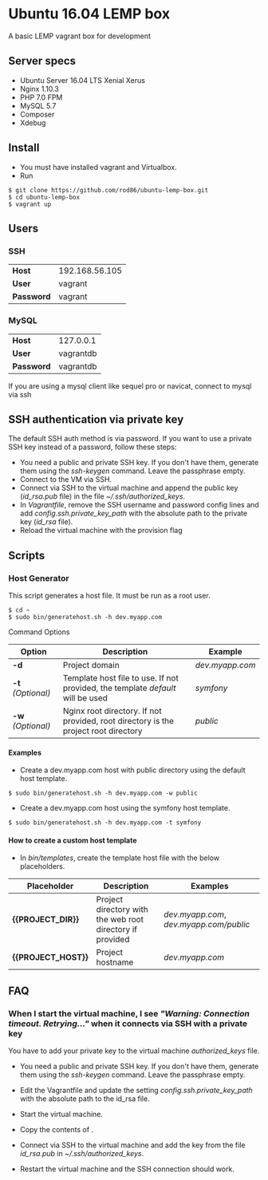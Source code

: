 # Ubuntu 16.04 LEMP box

A basic LEMP vagrant box for development

## Server specs

- Ubuntu Server 16.04 LTS Xenial Xerus
- Nginx 1.10.3
- PHP 7.0 FPM
- MySQL 5.7
- Composer
- Xdebug

## Install

- You must have installed vagrant and Virtualbox.
- Run
```
$ git clone https://github.com/rod86/ubuntu-lemp-box.git
$ cd ubuntu-lemp-box
$ vagrant up
```

## Users

### SSH
|         |                |
| ------- | -------------- |
| **Host**| 192.168.56.105 |
| **User**| vagrant |
| **Password**| vagrant |

### MySQL
|         |                |
| ------- | -------------- |
| **Host**| 127.0.0.1 |
| **User**| vagrantdb |
| **Password**| vagrantdb |

If you are using a mysql client like sequel pro or navicat, connect to mysql via ssh

## SSH authentication via private key

The default SSH auth method is via password. If you want to use a private SSH key instead of a password, follow these steps:
- You need a public and private SSH key. If you don't have them, generate them using the *ssh-keygen* command. Leave the passphrase empty.
- Connect to the VM via SSH.
- Connect via SSH to the virtual machine and append the public key (*id_rsa.pub* file) in the file *~/.ssh/authorized_keys*.
- In *Vagrantfile*, remove the SSH username and password config lines and add *config.ssh.private_key_path* with the absolute path to the private key (*id_rsa* file).
- Reload the virtual machine with the provision flag

## Scripts

### Host Generator

This script generates a host file. It must be run as a root user.

```
$ cd ~
$ sudo bin/generatehost.sh -h dev.myapp.com
```

Command Options

| Option | Description | Example |
| ------ | ----------- | ------- |
| **-d** | Project domain | *dev.myapp.com* |
| **-t** *(Optional)* | Template host file to use. If not provided, the template *default* will be used | *symfony* |
| **-w** *(Optional)* | Nginx root directory. If not provided, root directory is the project root directory  | *public* |

#### Examples

- Create a dev.myapp.com host with public directory using the default host template.

```
$ sudo bin/generatehost.sh -h dev.myapp.com -w public
```

- Create a dev.myapp.com host using the symfony host template.

```
$ sudo bin/generatehost.sh -h dev.myapp.com -t symfony
```


#### How to create a custom host template

- In *bin/templates*, create the template host file with the below placeholders.

| Placeholder | Description | Examples |
| ----------- | ----------- | ------- |
| **{{PROJECT_DIR}}** | Project directory with the web root directory if provided | *dev.myapp.com*, *dev.myapp.com/public* |
| **{{PROJECT_HOST}}** | Project hostname | *dev.myapp.com* |


## FAQ

### When I start the virtual machine, I see *"Warning: Connection timeout. Retrying..."* when it connects via SSH with a private key

You have to add your private key to the virtual machine *authorized_keys* file.

- You need a public and private SSH key. If you don't have them, generate them using the *ssh-keygen* command. Leave the passphrase empty.

- Edit the Vagrantfile and update the setting *config.ssh.private_key_path* with the absolute path to the id_rsa file.

- Start the virtual machine.

- Copy the contents of .

- Connect via SSH to the virtual machine and add the key from the file *id_rsa.pub* in *~/.ssh/authorized_keys*.

- Restart the virtual machine and the SSH connection should work.
